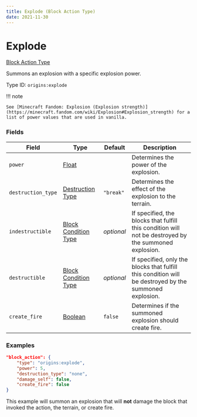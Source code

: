 ```yaml
---
title: Explode (Block Action Type)
date: 2021-11-30
---
```


# Explode

[Block Action Type](../block_action_types.md)

Summons an explosion with a specific explosion power.

Type ID: `origins:explode`

!!! note

    See [Minecraft Fandom: Explosion (Explosion strength)](https://minecraft.fandom.com/wiki/Explosion#Explosion_strength) for a list of power values that are used in vanilla.


### Fields

Field | Type | Default | Description
------|------|---------|-------------
`power` | [Float](../data_types/float.md) | | Determines the power of the explosion.
`destruction_type` | [Destruction Type](../../misc/extras/destruction_types.md) | `"break"` | Determines the effect of the explosion to the terrain.
`indestructible` | [Block Condition Type](../block_condition_types.md) | _optional_ | If specified, the blocks that fulfill this condition will not be destroyed by the summoned explosion.
`destructible` | [Block Condition Type](../block_condition_types.md) | _optional_ | If specified, only the blocks that fulfill this condition will be destroyed by the summoned explosion.
`create_fire` | [Boolean](../data_types/boolean.md) | `false` | Determines if the summoned explosion should create fire.


### Examples

```json
"block_action": {
    "type": "origins:explode",
    "power": 5,
    "destruction_type": "none",
    "damage_self": false,
    "create_fire": false
}
```

This example will summon an explosion that will **not** damage the block that invoked the action, the terrain, or create fire.
